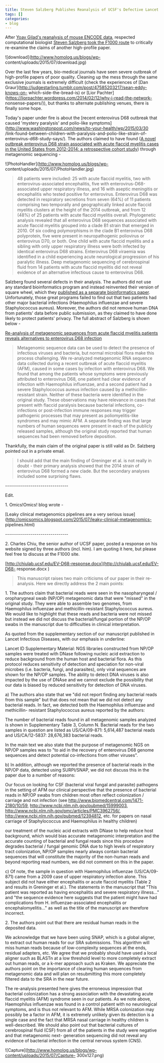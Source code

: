 ```yaml
---
title: Steven Salzberg Publishes Reanalysis of UCSF's Defective Lancet Paper in F1000
tags: []
categories:
- blog
---
```

After [Yoav Gilad's reanalysis of mouse ENCODE
data](http://f1000research.com/articles/4-121/v1), respected computational
biologist [Steven Salzberg took the F1000
route](http://f1000research.com/articles/4-180/v1) to critically re-examine
the claims of another high-profile paper.
<!--more-->

![download](http://www.homolog.us/blogs/wp-
content/uploads/2015/07/download.jpg)

Over the last few years, bio-medical journals have seen severe outbreak of
high-profile papers of poor quality. Cleaning up the mess through the same
exclusive journals is extremely difficult (check the experiences of [Dan
Graur](http://judgestarling.tumblr.com/post/47585203217/sean-eddy-knows-on-
which-side-the-bread-is) or [Lior
Pachter](https://liorpachter.wordpress.com/2014/02/12/why-i-read-the-network-
nonsense-papers/)), but thanks to alternate publishing venues, there is
finally some hope.

Today's paper under fire is about the [recent enterovirus D68 outbreak that
caused 'mystery paralysis' and polio-like
symptoms](http://www.washingtonpost.com/news/to-your-health/wp/2015/03/30
/link-found-between-children-with-paralysis-and-polio-like-strain-of-
enterovirus-d68-study-says/). The authors claimed to have found ([A novel
outbreak enterovirus D68 strain associated with acute flaccid myelitis cases
in the United States from 2012-2014: a retrospective cohort
study](http://www.ncbi.nlm.nih.gov/pubmed/25837569)) through metagenomic
sequencing -

![PhotoHandler](http://www.homolog.us/blogs/wp-
content/uploads/2015/07/PhotoHandler.jpg)

> 48 patients were included: 25 with acute flaccid myelitis, two with
enterovirus-associated encephalitis, five with enterovirus-D68-associated
upper respiratory illness, and 16 with aseptic meningitis or encephalitis who
tested positive for enterovirus. Enterovirus D68 was detected in respiratory
secretions from seven (64%) of 11 patients comprising two temporally and
geographically linked acute flaccid myelitis clusters at the height of the
2014 outbreak, and from 12 (48%) of 25 patients with acute flaccid myelitis
overall. Phylogenetic analysis revealed that all enterovirus D68 sequences
associated with acute flaccid myelitis grouped into a clade B1 strain that
emerged in 2010. Of six coding polymorphisms in the clade B1 enterovirus D68
polyprotein, five were present in neuropathogenic poliovirus or enterovirus
D70, or both. One child with acute flaccid myelitis and a sibling with only
upper respiratory illness were both infected by identical enterovirus D68
strains. Enterovirus D68 viraemia was identified in a child experiencing acute
neurological progression of his paralytic illness. Deep metagenomic sequencing
of cerebrospinal fluid from 14 patients with acute flaccid myelitis did not
reveal evidence of an alternative infectious cause to enterovirus D68.

Salzberg found several defects in their analysis. The authors did not use any
standard bioinformatics program and instead reinvented their version of square
wheel, which they [published as a separate bioinformatics
paper](http://genome.cshlp.org/content/early/2014/05/16/gr.171934.113).
Unfortunately, those great programs failed to find out that two patients had
other major bacterial infections (Haemophilus influenzae and severe
Staphylococcus aureus). Moreover, the authors did not remove human DNA from
patients' data before public submission, as they claimed to have done likely
to protect patients' privacy. The full abstract of Salzberg is shown below -

[Re-analysis of metagenomic sequences from acute flaccid myelitis patients
reveals alternatives to enterovirus D68
infection](http://f1000research.com/articles/4-180/v1)

> Metagenomic sequence data can be used to detect the presence of infectious
viruses and bacteria, but normal microbial flora make this process
challenging. We re-analyzed metagenomic RNA sequence data collected during a
recent outbreak of acute flaccid myelitis (AFM), caused in some cases by
infection with enterovirus D68. We found that among the patients whose
symptoms were previously attributed to enterovirus D68, one patient had clear
evidence of infection with Haemophilus influenzae, and a second patient had a
severe Staphylococcus aureus infection caused by a methicillin-resistant
strain. Neither of these bacteria were identified in the original study. These
observations may have relevance in cases that present with flaccid paralysis
because bacterial infections, co-infections or post-infection immune responses
may trigger pathogenic processes that may present as poliomyelitis-like
syndromes and may mimic AFM. A separate finding was that large numbers of
human sequences were present in each of the publicly released samples,
although the original study reported that human sequences had been removed
before deposition.

Thankfully, the main claim of the original paper is still valid as Dr.
Salzberg pointed out in a private email.

> I should add that the main finding of Greninger et al. is not really in
doubt - their primary analysis showed that the 2014 strain of enterovirus D68
formed a new clade. But the secondary analyses included some surprising flaws.

\--------------------------------

Edit.

1\. Omics!Omics! blog wrote -

[Leaky clinical metagenomics pipelines are a very serious
issue](http://omicsomics.blogspot.com/2015/07/leaky-clinical-metagenomics-
pipelines.html)

\--------------------------------

2\. Charles Chiu, the senior author of UCSF paper, posted a response on his
website signed by three authors (incl. him). I am quoting it here, but please
feel free to discuss at the F1000 site.

[http://chiulab.ucsf.edu/EV-D68-response.docx](http://chiulab.ucsf.edu/EV-D68-
response.docx )

> This manuscript raises two main criticisms of our paper in their re-
analysis. Here we directly address the 2 main points:

1\. The authors claim that bacterial reads were seen in the nasopharyngeal /
oropharygneal swab (NP/OP) metagenomic data that were "missed" in the original
study. They were able to assemble two genomes, from Haemophilus influenzae and
methicillin-resistant Staphylococcus aureus. We would like to highlight that
these reads and bacteria were not missed but instead we did not discuss the
bacterial/fungal portion of the NP/OP swabs in the manuscript due to
difficulties in clinical interpretation.

As quoted from the supplementary section of our manuscript published in Lancet
Infectious Diseases, with our emphasis in underline:

Lancet ID Supplementary Material: NGS libraries constructed from NP/OP samples
were treated with DNase following nucleic acid extraction to reduce background
from the human host and bacterial flora. As this protocol reduces sensitivity
of detection and speciation for non-viral microbes (i.e. bacteria, fungi, and
parasites), only viral sequences are shown for the NP/OP samples. The ability
to detect DNA viruses is also impacted by the use of DNAse and we cannot
exclude the possibility that our data is biased by reduced sensitivity for
detection of DNA viruses.

a) The authors also state that we "did not report finding any bacterial reads
from this sample" but that does not mean that we did not detect any bacterial
reads. In fact, we detected both the Haemophilus influenzae and methicillin-
resistant Staphylococcus aureus reported by the authors:

The number of bacterial reads found in all metagenomic samples analyzed is
shown in Supplementary Table 3, Column N. Bacterial reads for the two samples
in question are listed as US/CA/09-871: 5,614,487 bacterial reads and
US/CA/12-5837: 28,676,383 bacterial reads.

In the main text we also state that the purpose of metagenomic NGS on NP/OP
samples was to "to aid in the recovery of enterovirus D68 genome sequences and
detect potential co-infections from other viruses".

b) In addition, although we reported the presence of bacterial reads in the
NP/OP data, detected using SURPI/SNAP, we did not discuss this in the paper
due to a number of reasons:

Our focus on looking for CSF (bacterial viral fungal and parasite) pathogens
in the setting of AFM our clinical perspective that the presence of bacterial
reads in NP/OP swabs from children most often reflect colonization / carriage
and not infection (see http://www.biomedcentral.com/1471-2180/10/59,
http://www.ncbi.nlm.nih.gov/pubmed/15999003,
http://www.ncbi.nlm.nih.gov/pmc/articles/PMC3962756/,
http://www.ncbi.nlm.nih.gov/pubmed/12394812, etc. for papers on nasal carriage
of Staphylococcus and Haemophilus in healthy children)

our treatment of the nucleic acid extracts with DNase to help reduce host
background, which would bias accurate metagenomic interpretation and the
accurate counting of bacterial and fungal reads since this procedure degrades
bacterial / fungal genomic DNA due to high levels of respiratory tract
colonization, NP/OP samples nearly always contain bacterial sequences that
will constitute the majority of the non-human reads and beyond reporting read
numbers, we did not comment on this in the paper.

c) Of note, the sample in question with Haemophilus influenzae (US/CA/09-871)
came from a 2009 case of upper respiratory infection alone. This subject did
not have either encephalitis or acute flaccid myelitis (Table 2 and results in
Greninger et al.). The statements in the manuscript that "This patient was
reported as having encephalitis and severe respiratory illness..." and "the
sequence evidence here suggests that the patient might have had complications
from H. influenzae-associated encephalitis or encephalomyelitis..." as well as
the title of the manuscript are therefore incorrect.

2\. The authors point out that there are residual human reads in the deposited
data.

We acknowledge that we have been using SNAP, which is a global aligner, to
extract out human reads for our SRA submissions. This algorithm will miss
human reads because of low-complexity sequences at the ends, residual
adapters, etc. We agree that we probably should have used a local aligner such
as BLASTn at a low threshold level to more completely extract out human reads,
or a k-mer approach such as Kraken. We appreciate the authors point on the
importance of clearing human sequences from metagenomic data and will plan on
resubmitting this more completely filtered data to the SRA in the near future.

The re-analysis presented here gives the erroneous impression that bacterial
colonization has a strong association with the devastating acute flaccid
myelitis (AFM) syndrome seen in our patients. As we note above, Haemophilus
influenzae was found in a control patient with no neurological symptoms, and
is thus not relevant to AFM. While MRSA colonization may possibly be a factor
in AFM, it is extremely unlikely given its detection is a single case and the
fact that MRSA nasal carriage in healthy children is well-described. We should
also point out that bacterial cultures of cerebrospinal fluid (CSF) from all
of the patients in the study were negative and that metagenomic next-
generation sequencing did not reveal any evidence of bacterial infection in
the central nervous system (CNS).

![Capture](http://www.homolog.us/blogs/wp-content/uploads/2015/07/Capture-
300x127.png)

